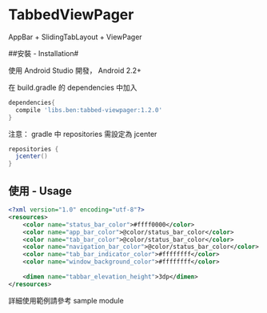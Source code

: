 # TabbedViewPager

AppBar + SlidingTabLayout + ViewPager

##安裝 - Installation#

使用 Android Studio 開發， Android 2.2+

在 build.gradle 的 dependencies 中加入
```gradle
dependencies{
  compile 'libs.ben:tabbed-viewpager:1.2.0'
}
```

注意： gradle 中 repositories 需設定為 jcenter
```gradle
repositories {
  jcenter()
}
```
## 使用 - Usage

```xml
<?xml version="1.0" encoding="utf-8"?>
<resources>
    <color name="status_bar_color">#ffff0000</color>
    <color name="app_bar_color">@color/status_bar_color</color>
    <color name="tab_bar_color">@color/status_bar_color</color>
    <color name="navigation_bar_color">@color/status_bar_color</color>
    <color name="tab_bar_indicator_color">#ffffffff</color>
    <color name="window_background_color">#ffffffff</color>
    
    <dimen name="tabbar_elevation_height">3dp</dimen>
</resources>
```
詳細使用範例請參考 sample module
